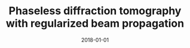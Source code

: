 ---
title: "Phaseless diffraction tomography with regularized beam propagation"
collection: publications
permalink: /publication/2018-01-01-Phaseless-diffraction-tomography-with-regularized-beam-propagation
category: 'proceeding'
isFirst: 'True'
date: 2018-01-01
venue: '2018 IEEE 15th International Symposium on Biomedical Imaging (ISBI 2018)'
citation: ' Thanh-an Pham,  Emmanuel Soubies,  Joowon Lim,  Alexandre Goy,  Ferréol Soulez,  Demetri Psaltis,  Michael Unser, &quot;Phaseless diffraction tomography with regularized beam propagation.&quot; 2018 IEEE 15th International Symposium on Biomedical Imaging (ISBI 2018), 2018.'
---